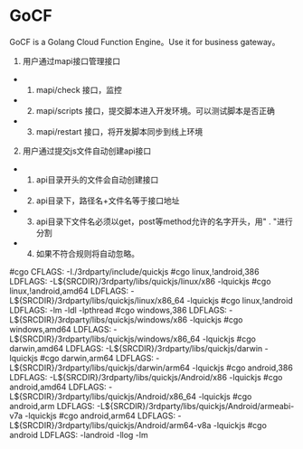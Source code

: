 # GoCF

GoCF is a Golang Cloud Function Engine。Use it for business gateway。

1. 用户通过mapi接口管理接口
- 1. mapi/check 接口，监控
- 2. mapi/scripts 接口，提交脚本进入开发环境。可以测试脚本是否正确
- 3. mapi/restart 接口，将开发脚本同步到线上环境

2. 用户通过提交js文件自动创建api接口
- 1. api目录开头的文件会自动创建接口
- 2. api目录下，路径名+文件名等于接口地址
- 3. api目录下文件名必须以get，post等method允许的名字开头，用" . "进行分割
- 4. 如果不符合规则将自动忽略。


#cgo CFLAGS: -I./3rdparty/include/quickjs
#cgo linux,!android,386 LDFLAGS: -L${SRCDIR}/3rdparty/libs/quickjs/linux/x86 -lquickjs
#cgo linux,!android,amd64 LDFLAGS: -L${SRCDIR}/3rdparty/libs/quickjs/linux/x86_64 -lquickjs
#cgo linux,!android LDFLAGS: -lm -ldl -lpthread
#cgo windows,386 LDFLAGS: -L${SRCDIR}/3rdparty/libs/quickjs/windows/x86 -lquickjs
#cgo windows,amd64 LDFLAGS: -L${SRCDIR}/3rdparty/libs/quickjs/windows/x86_64 -lquickjs
#cgo darwin,amd64 LDFLAGS: -L${SRCDIR}/3rdparty/libs/quickjs/darwin -lquickjs
#cgo darwin,arm64 LDFLAGS: -L${SRCDIR}/3rdparty/libs/quickjs/darwin/arm64 -lquickjs
#cgo android,386 LDFLAGS: -L${SRCDIR}/3rdparty/libs/quickjs/Android/x86 -lquickjs
#cgo android,amd64 LDFLAGS: -L${SRCDIR}/3rdparty/libs/quickjs/Android/x86_64 -lquickjs
#cgo android,arm LDFLAGS: -L${SRCDIR}/3rdparty/libs/quickjs/Android/armeabi-v7a -lquickjs
#cgo android,arm64 LDFLAGS: -L${SRCDIR}/3rdparty/libs/quickjs/Android/arm64-v8a -lquickjs
#cgo android LDFLAGS: -landroid -llog -lm

<link data-name="vs/editor/editor.main" rel="stylesheet" href="node_modules/monaco-editor/min/vs/editor/editor.main.css">
<script>
  var require = { paths: { vs: 'node_modules/monaco-editor/min/vs' } };
</script>
<script src="node_modules/monaco-editor/min/vs/loader.js"></script>
<script src="node_modules/monaco-editor/min/vs/editor/editor.main.nls.js"></script>
<script src="node_modules/monaco-editor/min/vs/editor/editor.main.js"></script>